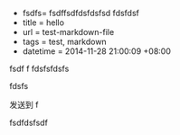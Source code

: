  - fsdfs= fsdffsdfdsfdsfsd fdsfdsf
 - title = hello
 - url = test-markdown-file
 - tags = test, markdown
 - datetime = 2014-11-28 21:00:09 +08:00

fsdf
f
fdsfsfdsfs

fdsfs

发送到
f


fsdfdsfsdf